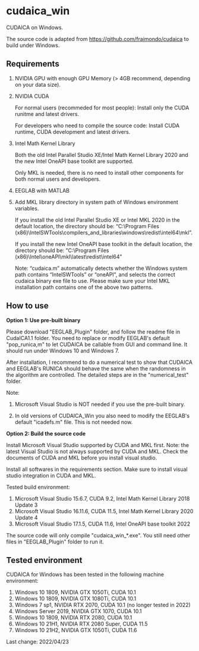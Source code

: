 # cudaica_win
CUDAICA on Windows.

The source code is adapted from <https://github.com/fraimondo/cudaica> to build under Windows.

## Requirements

1. NVIDIA GPU with enough GPU Memory (> 4GB recommend, depending on your data size).

2. NVIDIA CUDA
   
   For normal users (recommeded for most people): Install only the CUDA runitme and latest drivers.
   
   For developers who need to compile the source code: Install CUDA runtime, CUDA development and latest drivers.

3. Intel Math Kernel Library
   
   Both the old Intel Parallel Studio XE/Intel Math Kernel Library 2020 and the new Intel OneAPI base toolkit are supported.
   
   Only MKL is needed, there is no need to install other components for both normal users and developers.

4. EEGLAB with MATLAB

5. Add MKL library directory in system path of Windows environment variables. 

   If you install the old Intel Parallel Studio XE or Intel MKL 2020 in the default location, the directory should be: “C:\Program Files (x86)\IntelSWTools\compilers_and_libraries\windows\redist\intel64\mkl”.
   
   If you install the new Intel OneAPI base toolkit in the default location, the directory should be: "C:\Program Files (x86)\Intel\oneAPI\mkl\latest\redist\intel64"
   
   Note: “cudaica.m” automatically detects whether the Windows system path contains “IntelSWTools” or “oneAPI”, and selects the correct cudaica binary exe file to use. Please make sure your Intel MKL installation path contains one of the above two patterns.


## How to use

**Option 1: Use pre-built binary**

Please download "EEGLAB_Plugin" folder, and follow the readme file in CudaICA1.1 folder. You need to replace or modify EEGLAB's default "pop_runica,m" to let CUDAICA be callable from GUI and command line. It should run under Windows 10 and Windows 7.

After installation, I recommend to do a numerical test to show that CUDAICA and EEGLAB's RUNICA should behave the same when the randomness in the algorithm are controlled. The detailed steps are in the "numerical_test" folder.

Note: 

1. Microsoft Visual Studio is NOT needed if you use the pre-built binary. 

2. In old versions of CUDAICA_Win you also need to modify the EEGLAB's default "icadefs.m" file. This is not needed now.

**Option 2: Build the source code**

Install Microsoft Visual Studio supported by CUDA and MKL first. Note: the latest Visual Studio is not always supported by CUDA and MKL. Check the documents of CUDA and MKL before you install visual studio.

Install all softwares in the requirements section. Make sure to install visual studio integration in CUDA and MKL.

Tested build environment:
1. Microsoft Visual Studio 15.6.7,  CUDA 9.2,  Intel Math Kernel Library 2018 Update 3
2. Microsoft Visual Studio 16.11.6, CUDA 11.5, Intel Math Kernel Library 2020 Update 4
3. Microsoft Visual Studio 17.1.5,  CUDA 11.6, Intel OneAPI base toolkit 2022

The source code will only compile "cudaica_win_*.exe". You still need other files in "EEGLAB_Plugin" folder to run it.

## Tested environment

CUDAICA for Windows has been tested in the following machine environment:

1. Windows 10 1809, NVIDIA GTX 1050Ti, CUDA 10.1
2. Windows 10 1809, NVIDIA GTX 1080Ti, CUDA 10.1
3. Windows 7 sp1, NVIDIA RTX 2070, CUDA 10.1 (no longer tested in 2022)
4. Windows Server 2019, NVIDIA GTX 1070, CUDA 10.1
5. Windows 10 1809, NVIDIA RTX 2080, CUDA 10.1
6. Windows 10 21H1, NVIDIA RTX 2080 Super, CUDA 11.5
7. Windows 10 21H2, NVIDIA GTX 1050Ti, CUDA 11.6

Last change: 2022/04/23
